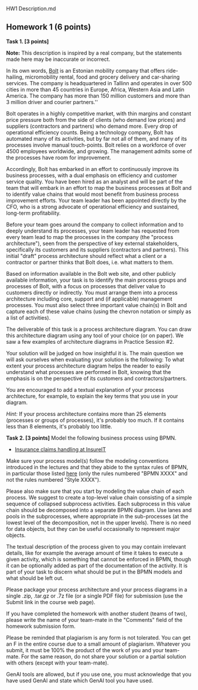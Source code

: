 HW1 Description.md
## Homework 1 (6 points)

**Task 1. [3 points]**

**Note:** This description is inspired by a real company, but the statements made here may be inaccurate or incorrect.

In its own words, [Bolt](https://www.bolt.eu/) is an Estonian mobility company that offers ride-hailing, micromobility rental, food and grocery delivery and car-sharing services. The company is headquartered in Tallinn and operates in over 500 cities in more than 45 countries in Europe, Africa, Western Asia and Latin America. The company has more than 150 million customers and more than 3 million driver and courier partners.''

Bolt operates in a highly competitive market, with thin margins and constant price pressure both from the side of clients (who demand low prices) and suppliers (contractors and partners) who demand more. Every drop of operational efficiency counts. Being a technology company, Bolt has automated many of its activities, but by far not all of them, and many of its processes involve manual touch-points. Bolt relies on a workforce of over 4500 employees worldwide, and growing. The management admits some of the processes have room for improvement.

Accordingly, Bolt has embarked in an effort to continuously improve its business processes, with a dual emphasis on efficiency and customer service quality. You have been hired as an analyst and will be part of the team that will embark in an effort to map the business processes at Bolt and to identify value chains that would most benefit from business process improvement efforts. Your team leader has been appointed directly by the CFO, who is a strong advocate of operational efficiency and sustained, long-term profitability.

Before your team goes around the company to collect information and to deeply understand its processes, your team leader has requested from every team lead to map the processes in the company (the "process architecture"), seen from the perspective of key external stakeholders, specifically its customers and its suppliers (contractors and partners). This initial "draft" process architecture should reflect what a client or a contractor or partner thinks that Bolt does, i.e. what matters to them.

Based on information available in the Bolt web site, and other publicly available information, your task is to identify the main process groups and processes of Bolt, with a focus on processes that deliver value to customers directly or indirectly. You must arrange them into a process architecture including core, support and (if applicable) management processes. You must also select three important value chain(s) in Bolt and capture each of these value chains (using the chevron notation or simply as a list of activities).

The deliverable of this task is a process architecture diagram. You can draw this architecture diagram using any tool of your choice (or on paper). We saw a few examples of architecture diagrams in Practice Session #2.

Your solution will be judged on how insightful it is. The main question we will ask ourselves when evaluating your solution is the following: To what extent your process architecture diagram helps the reader to easily understand what processes are performed in Bolt, knowing that the emphasis is on the perspective of its customers and contractors/partners.

You are encouraged to add a textual explanation of your process architecture, for example, to explain the key terms that you use in your diagram.

*Hint:* If your process architecture contains more than 25 elements (processes or groups of processes), it's probably too much. If it contains less than 8 elements, it's probably too little.

**Task 2. [3 points]** Model the following business process using BPMN.

- [Insurance claims handling at InsureIT](https://courses.cs.ut.ee/2024/bpm/Main/2024Homework1?action=download&upname=InsureIT-ClaimsHandling.pdf)

Make sure your process model(s) follow the modeling conventions introduced in the lectures and that they abide to the syntax rules of BPMN, in particular those listed [here](https://methodandstyle.com/the-rules-of-bpmn/) (only the rules numbered "BPMN XXXX" and not the rules numbered "Style XXXX").

Please also make sure that you start by modeling the value chain of each process. We suggest to create a top-level value chain consisting of a simple sequence of collapsed subprocess activities. Each subprocess in this value chain should be decomposed into a separate BPMN diagram. Use lanes and pools in the subprocesses, where appropriate in the sub-processes (at the lowest level of the decomposition, not in the upper levels). There is no need for data objects, but they can be useful occasionally to represent major objects.

The textual description of the process given to you may contain irrelevant details, like for example the average amount of time it takes to execute a given activity, which is something that cannot be enforced in BPMN, though it can be optionally added as part of the documentation of the activity. It is part of your task to discern what should be put in the BPMN models and what should be left out.

Please package your process architecture and your process diagrams in a single .zip, .tar.gz or .7z file (or a single PDF file) for submission (use the Submit link in the course web page).

If you have completed the homework with another student (teams of two), please write the name of your team-mate in the "Comments" field of the homework submission form.

Please be reminded that plagiarism is any form is not tolerated. You can get an F in the entire course due to a small amount of plagiarism. Whatever you submit, it must be 100% the product of the work of you and your team-mate. For the same reason, do not share your solution or a partial solution with others (except with your team-mate).

GenAI tools are allowed, but if you use one, you must acknowledge that you have used GenAI and state which GenAI tool you have used.